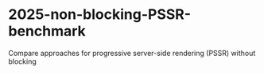 # 2025-non-blocking-PSSR-benchmark
Compare approaches for progressive server-side rendering (PSSR) without blocking
